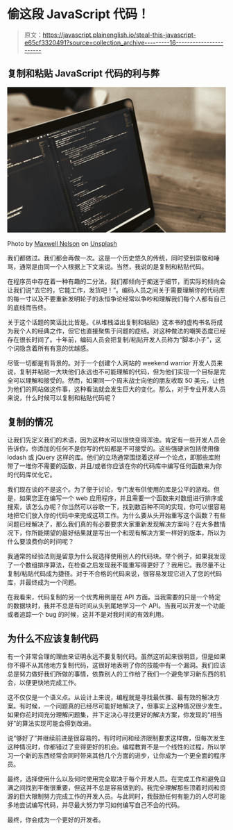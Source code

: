 # 偷这段 JavaScript 代码！

> 原文：<https://javascript.plainenglish.io/steal-this-javascript-e65cf3320491?source=collection_archive---------16----------------------->

## 复制和粘贴 JavaScript 代码的利与弊

![](img/27d32fe862bebf43c8f3c41e0520df46.png)

Photo by [Maxwell Nelson](https://unsplash.com/@maxcodes?utm_source=medium&utm_medium=referral) on [Unsplash](https://unsplash.com?utm_source=medium&utm_medium=referral)

我们都做过。我们都会再做一次。这是一个历史悠久的传统，同时受到崇敬和唾骂，通常是由同一个人根据上下文来说。当然，我说的是复制和粘贴代码。

在程序员中存在着一种有趣的二分法，我们都倾向于痴迷于细节，而实际的倾向会让我们说“去它的，它能工作，发货吧！”。编码人员之间关于需要理解你的代码库的每一寸以及不要重新发明轮子的永恒争论经常以争吵和理解我们每个人都有自己的底线而告终。

关于这个话题的笑话比比皆是。《从堆栈溢出复制和粘贴》这本书的虚构书名将成为我个人的经典之作，但它也直接聚焦于问题的症结。对这种做法的嘲笑态度已经存在很长时间了。十年前，编码人员会把复制/粘贴开发人员称为“脚本小子”，这个词隐含着所有有意的优越感。

尽管一切都是有背景的。对于一个创建个人网站的 weekend warrior 开发人员来说，复制并粘贴一大块他们永远也不可能理解的代码，但为他们实现一个目标是完全可以理解和接受的。然而，如果同一个周末战士向他的朋友收取 50 美元，让他为他们的网站做这件事，这种看法就会发生巨大的变化。那么，对于专业开发人员来说，什么时候可以复制和粘贴代码呢？

## 复制的情况

让我们先定义我们的术语，因为这种水可以很快变得浑浊。肯定有一些开发人员会告诉你，你添加的任何不是你写的代码都是不可接受的。这些强硬派包括使用像 lodash 或 jQuery 这样的库。他们的立场通常围绕着这样一个论点，即那些库附带了一堆你不需要的函数，并且/或者你应该在你的代码库中编写任何函数来为你的代码库优化它。

我们现在谈的不是这个。为了便于讨论，专门发布供使用的库是公平的游戏。但是，如果您正在编写一个 web 应用程序，并且需要一个函数来对数组进行排序或搜索，该怎么办呢？你当然可以谷歌一下，找到数百种不同的实现，你可以很容易地把它们放入你的代码中来完成这项工作。为什么要从头开始重写这个函数？有些问题已经解决了，那么我们真的有必要要求大家重新发现解决方案吗？在大多数情况下，你所能期望的最好结果就是写出一个和现有解决方案一样好的版本，所以为什么要浪费你的时间呢？

我通常的经验法则是留意为什么我选择使用别人的代码块。举个例子，如果我发现了一个数组排序算法，在检查之后发现我不能重写得更好了？我用它。我尽量不让复制/粘贴代码成为捷径。对于不合格的代码来说，很容易发现它进入了您的代码库，并最终成为一个问题。

在我看来，代码复制的另一个优秀用例是在 API 方面。当我需要的只是一个特定的数据块时，我并不总是有时间从头到尾地学习一个 API。当我可以开发一个功能或者追踪一个 bug 的时候，这并不是对我时间的有效利用。

## 为什么不应该复制代码

有一个非常合理的理由来证明永远不要复制代码。虽然这听起来很明显，但是如果你不得不从其他地方复制代码，这很好地表明了你的技能中有一个漏洞。我们应该总是努力做好我们所做的事情，依靠别人的工作给了我们一个避免学习新东西的机会，以便更快地完成工作。

这不仅仅是一个语义点。从设计上来说，编程就是寻找最优雅、最有效的解决方案。有时候，一个问题真的已经尽可能好地解决了，但事实上这种情况很少发生。如果你花时间充分理解问题集，并下定决心寻找更好的解决方案，你发现的“相当好”的算法实现可能会得到改进。

说“够好了”并继续前进是很容易的。有时时间和经济限制要求这样做，但每次发生这种情况时，你都错过了变得更好的机会。编程教育不是一个线性的过程，所以学习一个新的东西经常会同时带来其他几个方面的进步，让你成为一个更全面的程序员。

最终，选择使用什么以及何时使用完全取决于每个开发人员。在完成工作和避免自满之间找到平衡很重要，但这并不总是容易做到的。我完全理解那些顶着时间和资源的巨大限制努力完成工作的开发人员。与此同时，我鼓励任何有能力的人尽可能多地尝试编写代码，并尽最大努力学习如何编写自己不会的代码。

最终，你会成为一个更好的开发者。